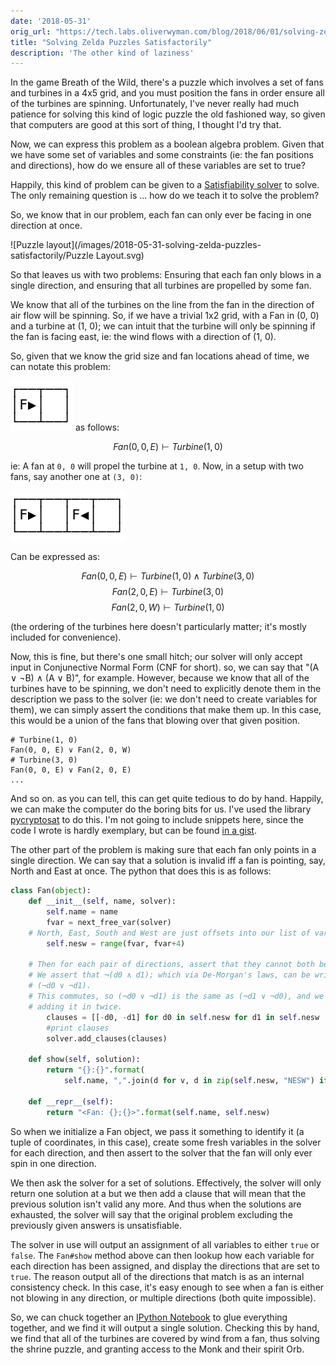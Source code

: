 ```yaml
---
date: '2018-05-31'
orig_url: "https://tech.labs.oliverwyman.com/blog/2018/06/01/solving-zelda-puzzles-satisfactorily/"
title: "Solving Zelda Puzzles Satisfactorily"
description: 'The other kind of laziness'
---
```


In the game Breath of the Wild, there's a puzzle which involves a set of fans and turbines in a 4x5 grid, and you must position the fans in order ensure all of the turbines are spinning. Unfortunately, I've never really had much patience for solving this kind of logic puzzle the old fashioned way, so given that computers are good at this sort of thing, I thought I'd try that.<!--more--> 

Now, we can express this problem as a boolean algebra problem. Given that we have some set of variables and some constraints (ie: the fan positions and directions), how do we ensure all of these variables are set to true?

Happily, this kind of problem can be given to a [Satisfiability solver](https://en.wikipedia.org/wiki/Boolean_satisfiability_problem) to solve. The only remaining question is ... how do we teach it to solve the problem?

So, we know that in our problem, each fan can only ever be facing in one direction at once. 

![Puzzle layout](/images/2018-05-31-solving-zelda-puzzles-satisfactorily/Puzzle Layout.svg)

So that leaves us with two problems: Ensuring that each fan only blows in a single direction, and ensuring that all turbines are propelled by some fan.

We know that all of the turbines on the line from the fan in the direction of air flow will be spinning. So, if we have a trivial 1x2 grid, with a Fan in (0, 0) and a turbine at (1, 0); we can intuit that the turbine will only be spinning if the fan is facing east, ie: the wind flows with a direction of (1, 0).

So, given that we know the grid size and fan locations ahead of time, we can notate this problem:


![two cell layout](/images/2018-05-31-solving-zelda-puzzles-satisfactorily/two-cells-layout.svg)
as follows:

$$ Fan(0, 0, E) \vdash Turbine(1, 0) $$

ie: A fan at `0, 0` will propel the turbine at `1, 0`.
Now, in a setup with two fans, say another one at `(3, 0)`:

![four cell layout](/images/2018-05-31-solving-zelda-puzzles-satisfactorily/four-cells-layout.svg)


Can be expressed as:

$$ Fan(0, 0, E) \vdash Turbine(1, 0) \land Turbine(3, 0) $$
$$ Fan(2, 0, E) \vdash Turbine(3, 0) $$
$$ Fan(2, 0, W) \vdash Turbine(1, 0) $$

(the ordering of the turbines here doesn't particularly matter; it's mostly included for convenience).

Now, this is fine, but there's one small hitch; our solver will only accept input in Conjunective Normal Form (CNF for short). so, we can say that "(A ∨ ¬B) ∧ (A ∨ B)", for example. However, because we know that all of the turbines have to be spinning, we don't need to explicitly denote them in the description we pass to the solver (ie: we don't need to create variables for them), we can simply assert the conditions that make them up. In this case, this would be a union of the fans that blowing over that given position.

```
# Turbine(1, 0)
Fan(0, 0, E) ∨ Fan(2, 0, W)
# Turbine(3, 0)
Fan(0, 0, E) ∨ Fan(2, 0, E)
...
```

And so on. as you can tell, this can get quite tedious to do by hand. Happily, we can make the computer do the boring bits for us. I've used the library [pycryptosat](https://pypi.org/project/pycryptosat/) to do this. I'm not going to include snippets here, since the code I wrote is hardly exemplary, but can be found [in a gist](https://gist.github.com/cstorey/05e94f825362defd5a04a1699322ca5e).

The other part of the problem is making sure that each fan only points in a single direction. We can say that a solution is invalid iff a fan is pointing, say, North and East at once. The python that does this is as follows:

```python
class Fan(object):
    def __init__(self, name, solver):
        self.name = name
        fvar = next_free_var(solver)
	# North, East, South and West are just offsets into our list of variables.
        self.nesw = range(fvar, fvar+4)
        
	# Then for each pair of directions, assert that they cannot both be set. 
	# We assert that ¬(d0 ∧ d1); which via De-Morgan's laws, can be written as:
	# (¬d0 ∨ ¬d1).
	# This commutes, so (¬d0 ∨ ¬d1) is the same as (¬d1 ∨ ¬d0), and we can avoid
	# adding it in twice.
        clauses = [[-d0, -d1] for d0 in self.nesw for d1 in self.nesw  if d0 > d1]
        #print clauses
        solver.add_clauses(clauses)

    def show(self, solution):
        return "{}:{}".format(
            self.name, ",".join(d for v, d in zip(self.nesw, "NESW") if solution[v]))

    def __repr__(self):
        return "<Fan: {};{}>".format(self.name, self.nesw)
```

So when we initialize a Fan object, we pass it something to identify it (a tuple of coordinates, in this case), create some fresh variables in the solver for each direction, and then assert to the solver that the fan will only ever spin in one direction.

We then ask the solver for a set of solutions. Effectively, the solver will only return one solution at a but we then add a clause that will mean that the previous solution isn't valid any more. And thus when the solutions are exhausted, the solver will say that the original problem excluding the previously given answers is unsatisfiable.

The solver in use will output an assignment of all variables to either `true` or `false`. The `Fan#show` method above can then lookup how each variable for each direction has been assigned, and display the directions that are set to `true`. The reason output all of the directions that match is as an internal consistency check. In this case, it's easy enough to see when a fan is either not blowing in any direction, or multiple directions (both quite impossible).

So, we can chuck together an [IPython Notebook](https://gist.github.com/cstorey-owl/d98f24cc17ef0fdaeacb977976cc8789) to glue everything together, and we find it will output a single solution. Checking this by hand, we find that all of the turbines are covered by wind from a fan, thus solving the shrine puzzle, and granting access to the Monk and their spirit Orb.
